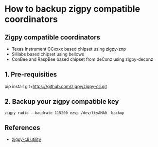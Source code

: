 # How to backup zigpy compatible coordinators

## Zigpy compatible coordinators

* Texas Instrument CCxxxx based chipset using zigpy-znp 
* Sililabs based chipset using bellows
* ConBee and RaspBee based chipset from deConz using zigpy-deconz

## 1. Pre-requisities

pip install git+https://github.com/zigpy/zigpy-cli.git


## 2. Backup your zigpy compatible key

```
zigpy radio --baudrate 115200 ezsp /dev/ttyAMA0  backup 
```

## References

* [zigpy-cli utility](https://github.com/zigpy/zigpy-cli)
